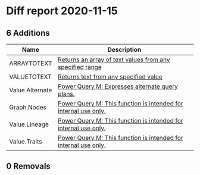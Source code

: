 # Diff report 2020-11-15

## 6 Additions

| Name            | Description                                                                                                                                 |
| --------------- | ------------------------------------------------------------------------------------------------------------------------------------------- |
| ARRAYTOTEXT     | [Returns an array of text values from any specified range](https://support.microsoft.com/en-us/office/9cdcad46-2fa5-4c6b-ac92-14e7bc862b8b) |
| VALUETOTEXT     | [Returns text from any specified value](https://support.microsoft.com/en-us/office/5fff61a2-301a-4ab2-9ffa-0a5242a08fea)                    |
| Value.Alternate | [Power Query M: Expresses alternate query plans.](https://docs.microsoft.com/en-us/powerquery-m/value-alternate)                            |
| Graph.Nodes     | [Power Query M: This function is intended for internal use only.](https://docs.microsoft.com/en-us/powerquery-m/graph-nodes)                |
| Value.Lineage   | [Power Query M: This function is intended for internal use only.](https://docs.microsoft.com/en-us/powerquery-m/value-lineage)              |
| Value.Traits    | [Power Query M: This function is intended for internal use only.](https://docs.microsoft.com/en-us/powerquery-m/value-traits)               |

## 0 Removals